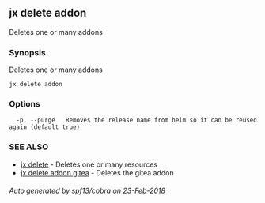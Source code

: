 ## jx delete addon

Deletes one or many addons

### Synopsis


Deletes one or many addons

```
jx delete addon
```

### Options

```
  -p, --purge   Removes the release name from helm so it can be reused again (default true)
```

### SEE ALSO
* [jx delete](jx_delete.md)	 - Deletes one or many resources
* [jx delete addon gitea](jx_delete_addon_gitea.md)	 - Deletes the gitea addon

###### Auto generated by spf13/cobra on 23-Feb-2018
